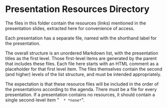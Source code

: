 # Presentation Resources Directory

The files in this folder contain the resources (links) mentioned in the presentation slides, extracted here for convenience of access.

Each presentation has a separate file, named with the shorthand label for the presentation.

The overall structure is an unordered Markdown list, with the presentation titles as the first level.  Those first-level items are generated by the parent that includes these files.  Each file here starts with an HTML comment as a placeholder for that first level item.  The files themselves contain the second (and higher) levels of the list structure, and must be intended appropriately.

The expectation is that these resource files will be included in the order of the presentations according to the agenda.  There must be a file for every presentation.  If a presentation contains no resources, it should contain a single second-level item "`  * *none*`".